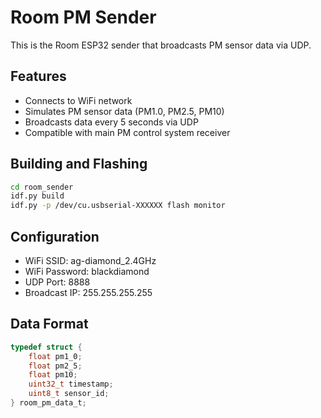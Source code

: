 # Room PM Sender

This is the Room ESP32 sender that broadcasts PM sensor data via UDP.

## Features
- Connects to WiFi network
- Simulates PM sensor data (PM1.0, PM2.5, PM10)
- Broadcasts data every 5 seconds via UDP
- Compatible with main PM control system receiver

## Building and Flashing

```bash
cd room_sender
idf.py build
idf.py -p /dev/cu.usbserial-XXXXXX flash monitor
```

## Configuration
- WiFi SSID: ag-diamond_2.4GHz
- WiFi Password: blackdiamond
- UDP Port: 8888
- Broadcast IP: 255.255.255.255

## Data Format
```c
typedef struct {
    float pm1_0;
    float pm2_5;
    float pm10;
    uint32_t timestamp;
    uint8_t sensor_id;
} room_pm_data_t;
```
